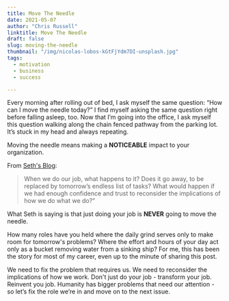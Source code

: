 ```yaml
---
title: Move The Needle
date: 2021-05-07
author: "Chris Russell"
linktitle: Move The Needle
draft: false
slug: moving-the-needle
thumbnail: "/img/nicolas-lobos-kGtFjYdm7DI-unsplash.jpg"
tags:
  - motivation
  - business
  - success

---
```

Every morning after rolling out of bed, I ask myself the same question: “How can I move the needle today?” I find myself asking the same question right before falling asleep, too. Now that I’m going into the office, I ask myself this question walking along the chain fenced pathway from the parking lot. It’s stuck in my head and always repeating. 
 
Moving the needle means making a **NOTICEABLE** impact to your organization. 


From [Seth's Blog](https://seths.blog/2021/02/im-just-doing-my-job/):

>When we do our job, what happens to it? Does it go away, to be replaced by tomorrow’s endless list of tasks? What would happen if we had enough confidence and trust to reconsider the implications of how we do what we do?”

What Seth is saying is that just doing your job is **NEVER** going to move the needle.

How many roles have you held where the daily grind serves only to make room for tomorrow's problems? Where the effort and hours of your day act only as a bucket removing water from a sinking ship? For me, this has been the story for most of my career, even up to the minute of sharing this post. 


We need to fix the problem that requires us. We need to reconsider the implications of how we work. Don't just do your job - transform your job. Reinvent you job. Humanity has bigger problems that need our attention - so let’s fix the role we’re in and move on to the next issue.